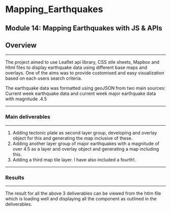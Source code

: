 # Mapping_Earthquakes
Module 14: Mapping Earthquakes with JS &amp; APIs
---
## Overview
---
The project aimed to use Leaflet api library, CSS stle sheets, Mapbox and Html files to display earthquake data using different base maps and overlays. One of the aims was to provide customised and easy visualization based on each users search criteria.

The earthquake data was formatted using geoJSON from two main sources:
Current week earthquake data 
and current week major earthquake data with magnitude .4.5


---
### Main deliverables 
---
1. Adding tectonic plate as second layer group, developing and overlay object for this and generating the map inclusive of these.
2. Adding another layer group of major earthquakes with a magnitude of over 4.5 as a layer and overlay object and generating a map including this.
3. Adding a third map tile layer. I have also included a fourth!.

----
### Results
----

The result for all the above 3 deliverables can be viewed from the htlm file which is loading well and displaying all the component as outlined in the deliverables.


